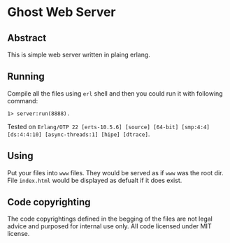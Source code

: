 # Ghost Web Server
## Abstract
This is simple web server written in plaing erlang.
## Running
Compile all the files using `erl` shell and then you could run it with following command:
```
1> server:run(8888).
```
Tested on `Erlang/OTP 22 [erts-10.5.6] [source] [64-bit] [smp:4:4] [ds:4:4:10] [async-threads:1] [hipe] [dtrace]`.

## Using
Put your files into `www` files. They would be served as if `www` was the root dir. File `index.html` would be displayed as defualt if it does exist.

## Code copyrighting
The code copyrightings defined in the begging of the files are not legal advice and purposed for internal use only. 
All code licensed under MIT license.